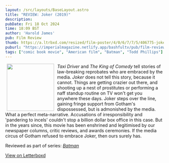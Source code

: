 ```yaml
---
layout: /src/layouts/BaseLayout.astro
title: "REVIEW: Joker (2019)"
description: 
pubDate: Fri 18 Oct 2024
time: 18:09 BST
author: 'Harold James'
pub: Film Review
thumb: https://a.ltrbxd.com/resized/film-poster/4/0/6/7/7/5/406775-joker-0-2000-0-3000-crop.jpg?v=e4ea7f98cc
puburl: "https://imperialmagazine.netlify.app/bashfultv/pub/film-review"
tags: ["comic book movie", "American film", "Batman", "Todd Phillips"]
---
```

<img src="https://a.ltrbxd.com/resized/film-poster/4/0/6/7/7/5/406775-joker-0-2000-0-3000-crop.jpg?v=e4ea7f98cc" style="width:150px;height:auto;float:left;padding-right:10px;padding-left:5px;">

<i>Taxi Driver</i> and <i>The King of Comedy</i> tell stories of law-breaking reprobates who are embraced by the media. <i>Joker</i> does not tell this story, because it cannot. Things are getting crazier out there, and shooting up a nest of prostitutes or performing a naff standup routine on TV won't get you anywhere these days. Joker steps over the line, gaining fringe support from Gotham's dispossessed, but is admonished by the media. What a perfect meta-narrative. Accusations of irresponsibility and 'pandering to incels' couldn't stop a billion dollar box office in this case. But in the years since, this movie has been enshrined and legitimised by our newspaper columns, critic reviews, and awards ceremonies. If the media circus of Gotham refused to embrace Joker, then ours surely has.

Reviewed as part of series: <a href="/series/batman"><i>Batman</i></a>

<a href="https://letterboxd.com/for_you_bruce/film/joker-2019/" target="_blank" rel="noopener noreferrer">View on Letterboxd</a>